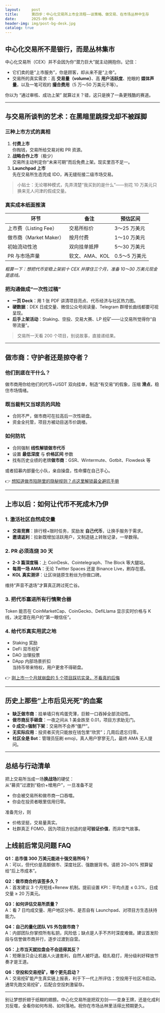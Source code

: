 ```yaml
---
layout:     post
title:      第四步：中心化交易所上市全流程——谈策略、做交易、在市场丛林中生存
date:       2025-09-05
header-img: img/post-bg-desk.jpg
catalog: true
---
```


## 中心化交易所不是银行，而是丛林集市

中心化交易所（CEX）并不会因为你“潜力巨大”就主动拥抱你。记住：  
- 它们卖的是“上市服务”，你是顾客，却从来不是“上帝”。  
- 交易所的真实需求：高 **交易量（volume）**、高 **用户活跃度**、抢眼的 **媒体声量**，以及一笔可观的 **撮合费用**（5 万～50 万美元不等）。

你以为 “通过审核、成功上架” 就算过关？错，这只是换了一条更残酷的赛道。

---

## 与交易所谈判的艺术：在黑暗里跳探戈却不被踩脚

### 三种上市方式的真相

1. **付费上市**  
   你掏钱，交易所给交易对和 PR 资源。  
2. **战略合作上市**（极少）  
   交易所主动判定你“未来可期”而后免费上架。现实里百不足一。  
3. **Launchpad 上市**  
   先在交易所生态完成 IDO，再无缝衔接二级市场交易。

> 小贴士：无论哪种模式，先弄清楚“我买到的是什么”——别花 10 万美元只换来无人问津的假成交量。

### 真实成本纸面推演

| 环节 | 备注 | 预估区间 |
|------|------|-----------|
| 上市费（Listing Fee） | 交易所标价 | 3～25 万美元 |
| 做市商（Market Maker） | 按月付费 | 1～10 万美元 |
| 初始流动性池 | 双向挂单抵押 | 5～30 万美元 |
| PR 与市场声量 | 软文、AMA、KOL | 0.5～5 万美元 |

*粗算一下：想把代币安稳上架前十 CEX 并撑住三个月，准备 10～30 万美元现金是底线。*

### 把沟通做成“一次性过稿”

- **一页 Deck**：用 1 张 PDF 讲清项目亮点、代币经济与社区热力图。  
- **硬数据**：DEX 日成交量、微信公众号阅读量、Telegram 群增长曲线都要可视呈现。  
- **后手上架活动**：Staking、空投、交易大赛、LP 挖矿——让交易所觉得你“自带流量”。  

> 交易所一天看 200 个项目，别说故事，直接递结果。

---

## 做市商：守护者还是掠夺者？

### 他们到底在干什么？

做市商用你给他们的代币+USDT 双向挂单，制造“有交易”的假象，压缩 **滑点**，稳住市场情绪。

### 既当裁判又当球员的风险

- 合同不严，做市商可在拉高后一次性砸盘。  
- 资金全托管，项目方被动目送币价跳楼。  

### 如何防坑

- 合同强制 **线性解锁做市代币**  
- 设置 **最低深度** 与 **价格区间** 参数  
- 找有历史业绩的老牌**做市商**：GSR、Wintermute、Gotbit、Flowdesk 等  

或者招募内部量化小队，亲自操盘，性命攥在自己手心。

👉 [想知道做市陷阱里的隐秘规则？点这里解锁最全避坑手册](https://okxdog.com/)

---

## 上市以后：如何让代币不死成木乃伊

### 1. 激活社区自然成交量

- **交易竞赛**：排行榜+限时任务，奖励发 **自己代币**，让换手服务于需求。  
- **邀请返利**：拉新既增加活跃用户，又制造链上转账记录，一举数得。

### 2. PR 必须连烧 30 天

- **2-3 篇深度稿**：上 CoinDesk、Cointelegraph、The Block 等大腿站。  
- **每周一场 AMA**：无论 Twitter Spaces 还是 Binance Live，刷存在感。  
- **KOL 真实测评**：让区块链原生粉丝为你做口碑。

维持“声音不退场”才算真正跨过死亡谷。

### 3. 把代币塞进所有行情聚合器

Token 能否在 CoinMarketCap、CoinGecko、DefiLlama 显示实时价格与 K 线，决定潜在用户的“第一眼信任”。

### 4. 给代币真实用武之地

- Staking 奖励  
- DeFi 双币挖矿  
- DAO 治理投票  
- DApp 内部场景折扣  
当持币带来特权，用户更舍不得砸盘。

👉 [刚上市一个月就崩盘的 5 个项目踩坑实录，不看真的后悔](https://okxdog.com/)

---

## 历史上那些“上市后见光死”的血案

- **缺乏做市商**：挂单墙只有鸡蛋壳薄，巨鲸一口吞掉全部流动性。  
- **做市商反手砸盘**：一夜之间从 1 美金跌至 0.01，项目方求助无门。  
- **0 成交=强制下架**：交易所不会养“僵尸”。  
- **无实际应用**：投资者买完只能放在钱包里“欣赏”；几周后遗忘归零。  
- **社区全是 Bot**：管理员狂刷 emoji，真人用户寥寥无几，最终 AMA 无人提问。

---

## 总结与行动清单

把上交易所当成一场**换战场**的硬仗：  
从“募资”过渡到“稳价+增用户”，一旦准备不足

- 你会被交易所和做市商一口吞噬。  
- 你会在投资者眼里信用归零。  

准备充分，则

- 价格坚挺，交易量真实。  
- 社群真正 FOMO，因为项目方创造的是**可验证价值**，而非空气故事。

## 上线前后常见问题 FAQ

**Q1：总市值 300 万美元能进十强交易所吗？**  
A：可以，但代价是高额做市、深度社区、强数据背书。请把 20~30% 预算留给“后上市成本”。

**Q2：做市商合约该签多久？**  
A：首发建议 3 个月短线+Renew 机制。提前设置 KPI：平均点差 ≤ 0.3%，日成交量 ≥ 20 万美元。

**Q3：如何评估交易所质量？**  
A：看 7 日均成交量、用户地区分布、是否自有 Launchpad、对项目方生态扶持能力。

**Q4：自己的量化团队 VS 外包做市商？**  
A：内部团队你掌控所有私钥，风险低；缺点是人手不齐时深度难做。建议首发阶段与信誉做市商并行，逐步过渡到自营。

**Q5：上市当天就拉盘会不会适得其反？**  
A：短爆涨只会让机器人火速套利，自然人被吓退。稳扎稳打，用分级利好释放节奏才是王道。

**Q6：空投和交易挖矿，哪个更先启动？**  
A：交易挖矿能产生真实链上报表，利于下一代上所评估；空投用于社区冷启动。通常先跑交易挖矿，后配合空投刺激留存。

---

别让梦想折翅于纸糊的翅膀。中心化交易所是把双刃剑——变身王牌，还是化成利刃反噬，全看你如何布局、如何落地。祝你在市场丛林里活得比预期更久。
